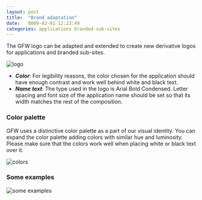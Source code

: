 ```yaml
---
layout: post
title:  "Brand adaptation"
date:   0009-02-01 12:23:49
categories: applications branded-sub-sites
---
```


The GFW logo can be adapted and extended to create new derivative logos for applications and branded sub-sites.

![logo][logo]

* ***Color***: For legibility reasons, the color chosen for the application should have enough
contrast and work well behind white and black text.
* ***Name text***: The type used in the logo is Arial Bold Condensed. Letter spacing and font size
of the application name should be set so that its width matches the rest of the composition.

### Color palette

GFW uses a distinctive color palette as a part of our visual identity. You can expand the color palette adding colors
with similar hue and luminosity. Please make sure that the colors work well when placing white or black text over it.

![colors][colors]


### Some examples

![some examples][examples]


[logo]: /gfw-style-guides/images/posts/applications/branded-sub-sites/logo-adaptation/02-01-logocomp.png
[colors]: /gfw-style-guides/images/posts/applications/branded-sub-sites/logo-adaptation/02-02-palette.png
[examples]: /gfw-style-guides/images/posts/applications/branded-sub-sites/logo-adaptation/02-03-extendedlogos.png
